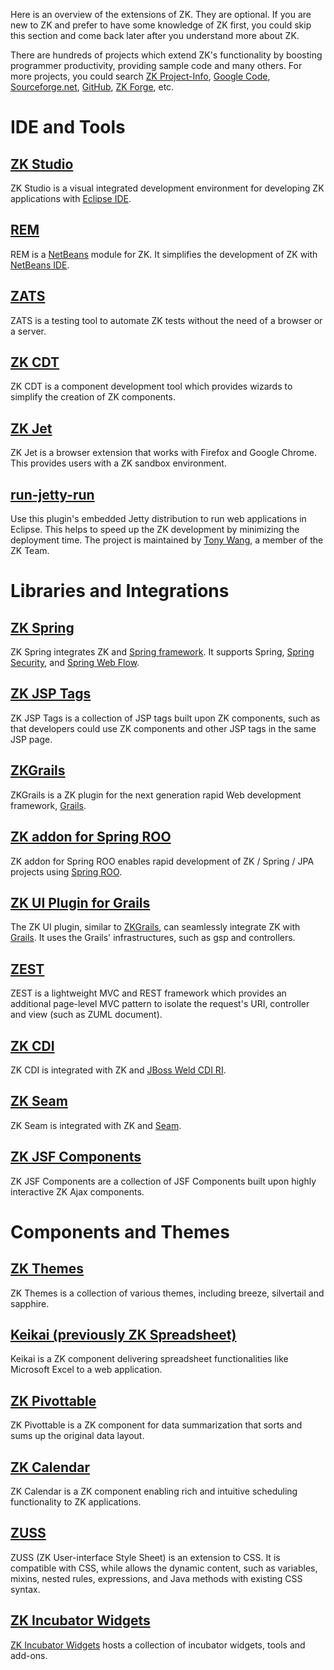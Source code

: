 

Here is an overview of the extensions of ZK. They are optional. If you
are new to ZK and prefer to have some knowledge of ZK first, you could
skip this section and come back later after you understand more about
ZK.

There are hundreds of projects which extend ZK's functionality by
boosting programmer productivity, providing sample code and many others.
For more projects, you could search [ZK
Project-Info](http://forum.zkoss.org/questions/scope:all/sort:activity-desc/tags:project-info/page:1/),
[Google Code](http://code.google.com/query/#q=zk),
[Sourceforge.net](http://sourceforge.net/search/?q=zk),
[GitHub](http://github.com/search?langOverride=&q=zk&repo=&start_value=1&type=Repositories),
[ZK Forge](http://sourceforge.net/projects/zkforge/), etc.

# IDE and Tools

## [ZK Studio](http://www.zkoss.org/product/zkstudio)

ZK Studio is a visual integrated development environment for developing
ZK applications with [Eclipse IDE](http://www.eclipse.org).

## [REM](http://rem1.sourceforge.net/)

REM is a [NetBeans](http://www.netbeans.org/) module for ZK. It
simplifies the development of ZK with [NetBeans
IDE](http://www.netbeans.org/).

## [ZATS](http://www.zkoss.org/product/zats)

ZATS is a testing tool to automate ZK tests without the need of a
browser or a server.

## [ZK CDT](http://code.google.com/a/eclipselabs.org/p/zk-cdt/)

ZK CDT is a component development tool which provides wizards to
simplify the creation of ZK components.

## [ZK Jet](ZK_Jet)

ZK Jet is a browser extension that works with Firefox and Google Chrome.
This provides users with a ZK sandbox environment.

## [run-jetty-run](http://code.google.com/p/run-jetty-run/)

Use this plugin's embedded Jetty distribution to run web applications in
Eclipse. This helps to speed up the ZK development by minimizing the
deployment time. The project is maintained by [Tony
Wang](https://github.com/tony1223), a member of the ZK Team.

# Libraries and Integrations

## [ZK Spring](http://www.zkoss.org/product/zkspring)

ZK Spring integrates ZK and [Spring
framework](http://www.springsource.org/). It supports Spring, [Spring
Security](http://static.springsource.org/spring-security/site/), and
[Spring Web Flow](http://www.springsource.org/webflow).

## [ZK JSP Tags](http://www.zkoss.org/product/zkjsp)

ZK JSP Tags is a collection of JSP tags built upon ZK components, such
as that developers could use ZK components and other JSP tags in the
same JSP page.

## [ZKGrails](http://code.google.com/p/zkgrails/)

ZKGrails is a ZK plugin for the next generation rapid Web development
framework, [Grails](http://www.grails.org).

## [ZK addon for Spring ROO](http://code.google.com/p/zk-roo/)

ZK addon for Spring ROO enables rapid development of ZK / Spring / JPA
projects using [Spring ROO](http://www.springsource.org/spring-roo).

## [ZK UI Plugin for Grails](http://www.grails.org/plugin/zkui)

The ZK UI plugin, similar to
[ZKGrails](http://code.google.com/p/zkgrails/), can seamlessly integrate
ZK with [Grails](http://www.grails.org). It uses the Grails'
infrastructures, such as gsp and controllers.

## [ZEST](http://code.google.com/p/zest/)

ZEST is a lightweight MVC and REST framework which provides an
additional page-level MVC pattern to isolate the request's URI,
controller and view (such as ZUML document).

## [ZK CDI](http://code.google.com/p/zkcdi/)

ZK CDI is integrated with ZK and [JBoss Weld CDI
RI](http://seamframework.org/Weld).

## [ZK Seam](http://code.google.com/p/zkseam2/)

ZK Seam is integrated with ZK and [Seam](http://seamframework.org/).

## [ZK JSF Components](http://www.zkoss.org/product/zkjsf)

ZK JSF Components are a collection of JSF Components built upon highly
interactive ZK Ajax components.

# Components and Themes

## [ZK Themes](http://code.google.com/p/zkthemes/)

ZK Themes is a collection of various themes, including breeze,
silvertail and sapphire.

## [Keikai (previously ZK Spreadsheet)](http://keikai.io)

Keikai is a ZK component delivering spreadsheet functionalities like
Microsoft Excel to a web application.

## [ZK Pivottable](http://www.zkoss.org/product/zkpivottable)

ZK Pivottable is a ZK component for data summarization that sorts and
sums up the original data layout.

## [ZK Calendar](http://www.zkoss.org/product/zkcalendar)

ZK Calendar is a ZK component enabling rich and intuitive scheduling
functionality to ZK applications.

## [ZUSS](ZUSS_Reference)

ZUSS (ZK User-interface Style Sheet) is an extension to CSS. It is
compatible with CSS, while allows the dynamic content, such as
variables, mixins, nested rules, expressions, and Java methods with
existing CSS syntax.

## [ZK Incubator Widgets](http://code.google.com/p/zk-widgets/)

[ZK Incubator
Widgets](https://github.com/jumperchen/zk-widgets-google-code) hosts a
collection of incubator widgets, tools and add-ons.
